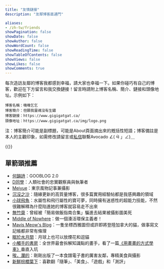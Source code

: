 ```yaml
---
title: "友情鏈接"
description: "友鄰博客直通門"

aliases:
- /zh-tw/friends
showPagination: false
showDate: false
showAuthor: false
showWordCount: false
showReadingTime: false
showTableOfContents: false
showViews: false
showLikes: false
showComments: true
---
```


每次造訪友鄰的博客我都感到幸福，請大家也幸福一下。如果你碰巧有自己的博客，歡迎在下方留言和我交換鏈接</a>！留言時請附上博客名稱、簡介、鏈接和頭像地址。示例如下：
```
博客名稱：嘰嘰乞乞
博客簡介：但願我靈魂沒有生鏽
博客鏈接：https://www.gigigatgat.ca/
頭像地址：https://www.gigigatgat.ca/img/logo.png
```

注：博客簡介可能是副標題，可能是About頁面摘出來的摡括性短語；博客備註是本人的主觀印象，如需修改請留言或<a href="https://unstable.icu/@SiuMai">私信</a>聯繫Avocado ∠( ᐛ 」∠)＿

{{<friends>}}

## 單箭頭推薦
- <a href="https://hocc.substack.com/">何韻詩</a>：GOOBLOG 2.0
- <a href="https://harper-dang.format.com/">D同學</a>：人類社會的忠實觀察員與執筆者
- <a href="https://express.adobe.com/page/Sfo9MPU1r9jSk/">Meiyue</a>：東京風物記事兼攝影
- <a href="https://yukieyun.net/">沉沒之沙</a>：隨緣更新的高質量博客，很多篇實用經驗帖都是我感興趣的領域
- <a href="https://mantyke.icu/">小球飛魚</a>：水屬性和飛行屬性的寶可夢，同時擁有迷惑性的超能力技能，不然很難解釋為什麼陷進她的博客就容易走不出來
- <a href="https://bamboobone9.com/">無竹齋</a>：曾經被「簡易做飯指南合集」騙進去結果被攝影圖美死
- <a href="https://notes.midofnowhere.link/">Middle of Nowhere</a>：做一個湊活環保主義者！
- <a href="https://meow.meowshiba.com/">Mavis Meow's Blog</a>：一隻坐標西雅圖但或許即將登陸加拿大的貓，做事寫文記帳都非常有條理
- <a href="">眠於水月間</a>：月球上也可以放煙花和逗貓
- <a href="https://heiheihei.ca/canadalife/">小觸手的書房</a>：全世界最會拆解知識點的畫手，看了一篇[《用畫畫的方式學車》](https://heiheihei.ca/learn-how-to-drive/)垂直入坑
- <a href="https://www.lanisland.com/">唉，瀾的</a>：剛剛出版了一本食譜電子書的厲害友鄰，專精美食與攝影
- <a href="https://cronopio.space/">新鮮棕櫚葉下</a>：喜歡翻「隨筆」、「美食」、「遊戲」和「測評」
